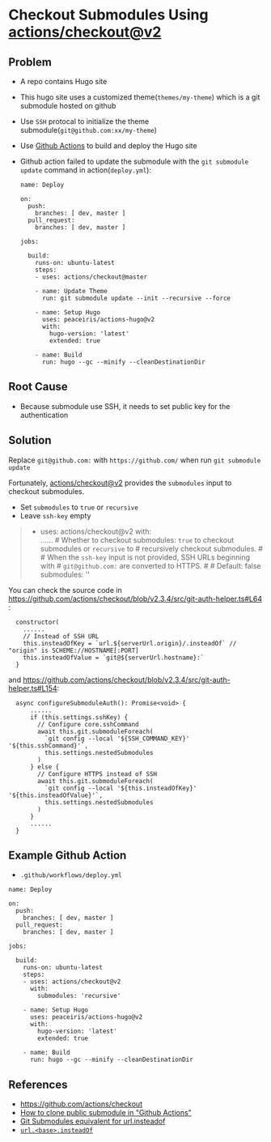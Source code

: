 # Checkout Submodules Using [actions/checkout@v2](https://github.com/actions/checkout)

## Problem
* A repo contains Hugo site
* This hugo site uses a customized theme(`themes/my-theme`) which is a git submodule hosted on github
* Use `SSH` protocal to initialize the theme submodule(`git@github.com:xx/my-theme`)
* Use [Github Actions](https://github.com/features/actions) to build and deploy the Hugo site
* Github action failed to update the submodule with the `git submodule update` command in action(`deploy.yml`):

  ```
  name: Deploy

  on:
    push:
      branches: [ dev, master ]
    pull_request:
      branches: [ dev, master ]

  jobs:

    build:
      runs-on: ubuntu-latest
      steps:
      - uses: actions/checkout@master

      - name: Update Theme
        run: git submodule update --init --recursive --force

      - name: Setup Hugo
        uses: peaceiris/actions-hugo@v2
        with:
          hugo-version: 'latest'
          extended: true

      - name: Build
        run: hugo --gc --minify --cleanDestinationDir
  ```

## Root Cause
* Because submodule use SSH, it needs to set public key for the authentication

## Solution
Replace `git@github.com:` with `https://github.com/` when run `git submodule update`

Fortunately, [actions/checkout@v2](https://github.com/actions/checkout) provides the `submodules` input to checkout submodules.

* Set `submodules` to `true` or `recursive`
* Leave `ssh-key` empty

>  - uses: actions/checkout@v2
     with:   
     ......
     # Whether to checkout submodules: `true` to checkout submodules or `recursive` to
     # recursively checkout submodules.
     #
     # When the `ssh-key` input is not provided, SSH URLs beginning with
     # `git@github.com:` are converted to HTTPS.
     #
     # Default: false
     submodules: ''

You can check the source code in <https://github.com/actions/checkout/blob/v2.3.4/src/git-auth-helper.ts#L64> :
```
  constructor(
    ......
    // Instead of SSH URL
    this.insteadOfKey = `url.${serverUrl.origin}/.insteadOf` // "origin" is SCHEME://HOSTNAME[:PORT]
    this.insteadOfValue = `git@${serverUrl.hostname}:`
  }
```

and <https://github.com/actions/checkout/blob/v2.3.4/src/git-auth-helper.ts#L154>:
```
  async configureSubmoduleAuth(): Promise<void> {
      ......
      if (this.settings.sshKey) {
        // Configure core.sshCommand
        await this.git.submoduleForeach(
          `git config --local '${SSH_COMMAND_KEY}' '${this.sshCommand}'`,
          this.settings.nestedSubmodules
        )
      } else {
        // Configure HTTPS instead of SSH
        await this.git.submoduleForeach(
          `git config --local '${this.insteadOfKey}' '${this.insteadOfValue}'`,
          this.settings.nestedSubmodules
        )
      }
      ......
  }
```

## Example Github Action
* `.github/workflows/deploy.yml`

```
name: Deploy

on:
  push:
    branches: [ dev, master ]
  pull_request:
    branches: [ dev, master ]

jobs:

  build:
    runs-on: ubuntu-latest
    steps:
    - uses: actions/checkout@v2
      with:
        submodules: 'recursive'

    - name: Setup Hugo
      uses: peaceiris/actions-hugo@v2
      with:
        hugo-version: 'latest'
        extended: true

    - name: Build
      run: hugo --gc --minify --cleanDestinationDir
```

## References
* <https://github.com/actions/checkout>
* [How to clone public submodule in "Github Actions"](https://stackoverflow.com/questions/59271919/how-to-clone-public-submodule-in-github-actions)
* [Git Submodules equivalent for url.insteadof](https://stackoverflow.com/questions/44788335/git-submodules-equivalent-for-url-insteadof)
* [`url.<base>.insteadOf`](https://git-scm.com/docs/git-config#Documentation/git-config.txt-urlltbasegtinsteadOf)
